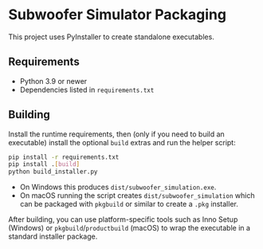 # Subwoofer Simulator Packaging

This project uses PyInstaller to create standalone executables.

## Requirements
- Python 3.9 or newer
- Dependencies listed in `requirements.txt`

## Building
Install the runtime requirements, then (only if you need to build an
executable) install the optional `build` extras and run the helper script:

```bash
pip install -r requirements.txt
pip install .[build]
python build_installer.py
```

- On Windows this produces `dist/subwoofer_simulation.exe`.
- On macOS running the script creates `dist/subwoofer_simulation` which can be
  packaged with `pkgbuild` or similar to create a `.pkg` installer.

After building, you can use platform-specific tools such as Inno Setup (Windows)
or `pkgbuild`/`productbuild` (macOS) to wrap the executable in a standard
installer package.
